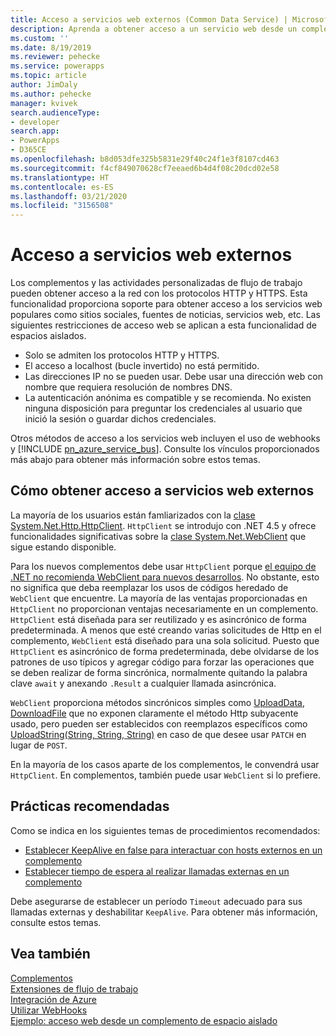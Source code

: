 ```yaml
---
title: Acceso a servicios web externos (Common Data Service) | MicrosoftDocs
description: Aprenda a obtener acceso a un servicio web desde un complemento o una actividad de flujo de trabajo.
ms.custom: ''
ms.date: 8/19/2019
ms.reviewer: pehecke
ms.service: powerapps
ms.topic: article
author: JimDaly
ms.author: pehecke
manager: kvivek
search.audienceType:
- developer
search.app:
- PowerApps
- D365CE
ms.openlocfilehash: b8d053dfe325b5831e29f40c24f1e3f8107cd463
ms.sourcegitcommit: f4cf849070628cf7eeaed6b4d4f08c20dcd02e58
ms.translationtype: HT
ms.contentlocale: es-ES
ms.lasthandoff: 03/21/2020
ms.locfileid: "3156508"
---
```

# <a name="access-external-web-services"></a>Acceso a servicios web externos

Los complementos y las actividades personalizadas de flujo de trabajo pueden obtener acceso a la red con los protocolos HTTP y HTTPS. Esta funcionalidad proporciona soporte para obtener acceso a los servicios web populares como sitios sociales, fuentes de noticias, servicios web, etc. Las siguientes restricciones de acceso web se aplican a esta funcionalidad de espacios aislados.  
  
- Solo se admiten los protocolos HTTP y HTTPS.
- El acceso a localhost (bucle invertido) no está permitido.
- Las direcciones IP no se pueden usar. Debe usar una dirección web con nombre que requiera resolución de nombres DNS.
- La autenticación anónima es compatible y se recomienda. No existen ninguna disposición para preguntar los credenciales al usuario que inició la sesión o guardar dichos credenciales.

Otros métodos de acceso a los servicios web incluyen el uso de webhooks y [!INCLUDE [pn_azure_service_bus](../../includes/pn_azure_service_bus.md)]. Consulte los vínculos proporcionados más abajo para obtener más información sobre estos temas.

## <a name="how-to-access-external-web-services"></a>Cómo obtener acceso a servicios web externos

La mayoría de los usuarios están famliarizados con la [clase System.Net.Http.HttpClient](/dotnet/api/system.net.http.httpclient). `HttpClient` se introdujo con .NET 4.5 y ofrece funcionalidades significativas sobre la [clase System.Net.WebClient](/dotnet/api/system.net.webclient) que sigue estando disponible.

Para los nuevos complementos debe usar `HttpClient` porque [el equipo de .NET no recomienda WebClient para nuevos desarrollos](/dotnet/api/system.net.webclient?#remarks). No obstante, esto no significa que deba reemplazar los usos de códigos heredado de `WebClient` que encuentre. La mayoría de las ventajas proporcionadas en `HttpClient` no proporcionan ventajas necesariamente en un complemento. `HttpClient` está diseñada para ser reutilizado y es asincrónico de forma predeterminada. A menos que esté creando varias solicitudes de Http en el complemento, `WebClient` está diseñado para una sola solicitud. Puesto que `HttpClient` es asincrónico de forma predeterminada, debe olvidarse de los patrones de uso típicos y agregar código para forzar las operaciones que se deben realizar de forma sincrónica, normalmente quitando la palabra clave `await` y anexando `.Result` a cualquier llamada asincrónica.

`WebClient` proporciona métodos sincrónicos simples como [UploadData](/dotnet/api/system.net.webclient.uploaddata), [DownloadFile](/dotnet/api/system.net.webclient.downloadfile) que no exponen claramente el método Http subyacente usado, pero pueden ser establecidos con reemplazos específicos como [UploadString(String, String, String)](/dotnet/api/system.net.webclient.uploadstring#System_Net_WebClient_UploadString_System_String_System_String_System_String_) en caso de que desee usar `PATCH` en lugar de `POST`.

En la mayoría de los casos aparte de los complementos, le convendrá usar `HttpClient`. En complementos, también puede usar `WebClient` si lo prefiere.

## <a name="best-practices"></a>Prácticas recomendadas

Como se indica en los siguientes temas de procedimientos recomendados:

- [Establecer KeepAlive en false para interactuar con hosts externos en un complemento](best-practices/business-logic/set-keepalive-false-interacting-external-hosts-plugin.md)
- [Establecer tiempo de espera al realizar llamadas externas en un complemento](best-practices/business-logic/set-timeout-for-external-calls-from-plug-ins.md)

Debe asegurarse de establecer un período `Timeout` adecuado para sus llamadas externas y deshabilitar `KeepAlive`. Para obtener más información, consulte estos temas.


## <a name="see-also"></a>Vea también

[Complementos](plug-ins.md)<br />
[Extensiones de flujo de trabajo](workflow/workflow-extensions.md)<br />
[Integración de Azure](azure-integration.md)<br />
[Utilizar WebHooks](use-webhooks.md)<br />
[Ejemplo: acceso web desde un complemento de espacio aislado](org-service/samples/web-access-plugin.md)
